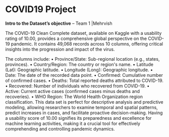 # COVID19 Project

**Intro to the Dataset’s objective** – Team 1 |Mehrvish

The COVID-19 Clean Complete dataset, available on Kaggle with a usability rating of 10.00, provides a
comprehensive global perspective on the COVID-19 pandemic. It contains 49,068 records across 10 columns,
offering critical insights into the progression and impact of the virus. 

The columns include:
• Province/State: Sub-regional location (e.g., states,
provinces).
• Country/Region: The country or region's name.
• Latitude (Lat): Geographic latitude.
• Longitude (Long): Geographic longitude.
• Date: The date of the recorded data point.
• Confirmed: Cumulative number of confirmed cases.
• Deaths: Total reported deaths attributed to COVID-19.
• Recovered: Number of individuals who recovered from
COVID-19.
• Active: Current active cases (confirmed cases minus deaths
and recoveries).
• WHO Region: The World Health Organization region
classification.
This data set is perfect for descriptive analysis and predictive modeling, allowing researchers to examine temporal
and spatial patterns, predict increases in cases, and facilitate proactive decision-making. Having a usability score of
10.00 signifies its preparedness and excellence for machine learning activities, making it a crucial tool for effectively
comprehending and controlling pandemic dynamics.

